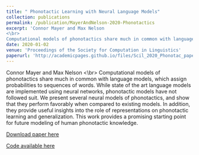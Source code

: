 ```yaml
---
title: " Phonotactic Learning with Neural Language Models"
collection: publications
permalink: /publication/MayerAndNelson-2020-Phonotactics
excerpt: 'Connor Mayer and Max Nelson
<\br>
Computational models of phonotactics share much in common with language models, which assign probabilities to sequences of words. While state of the art language models are implemented using neural networks, phonotactic models have not followed suit. We present several neural models of phonotactics, and show that they perform favorably when compared to existing models. In addition, they provide useful insights into the role of representations on phonotactic learning and generalization. This work provides a promising starting point for future modeling of human phonotactic knowledge.'
date: 2020-01-02
venue: 'Proceedings of the Society for Computation in Linguistics'
paperurl: 'http://academicpages.github.io/files/Scil_2020_Phonotac_paper.pdf'
---
```

Connor Mayer and Max Nelson 
<\br>
Computational models of phonotactics share much in common with language models, which assign probabilities to sequences of words. While state of the art language models are implemented using neural networks, phonotactic models have not followed suit. We present several neural models of phonotactics, and show that they perform favorably when compared to existing models. In addition, they provide useful insights into the role of representations on phonotactic learning and generalization. This work provides a promising starting point for future modeling of human phonotactic knowledge.

[Download paper here](http://academicpages.github.io/files/Scil_2020_Phonotac_paper.pdf)

[Code available here](https://github.com/MaxAndrewNelson/Phonotactic_LM)